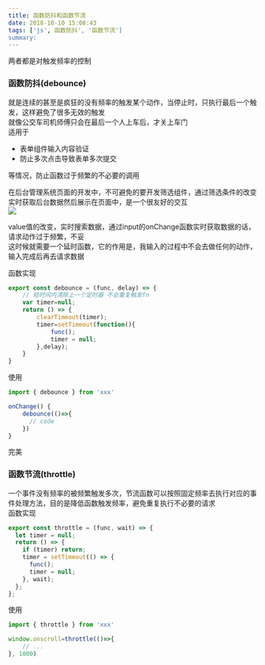 ```yaml
---
title: 函数防抖和函数节流
date: 2018-10-10 15:08:43
tags: ['js', 函数防抖', '函数节流']
summary: 
---
```

两者都是对触发频率的控制
<a name="166d3c51"></a>
### 函数防抖(debounce)
就是连续的甚至是疯狂的没有频率的触发某个动作，当停止时，只执行最后一个触发，这样避免了很多无效的触发<br />就像公交车司机师傅只会在最后一个人上车后，才关上车门<br />适用于
* 表单组件输入内容验证<br />
* 防止多次点击导致表单多次提交<br />

等情况，防止函数过于频繁的不必要的调用

在后台管理系统页面的开发中，不可避免的要开发筛选组件，通过筛选条件的改变实时获取后台数据然后展示在页面中，是一个很友好的交互<br />![](https://cdn.nlark.com/yuque/0/2018/png/115449/1539153272919-0d7380a6-b0a2-4366-be19-5cb42758d582.png#align=left&display=inline&height=284&originHeight=742&originWidth=1952&status=done&width=747)

value值的改变，实时搜索数据，通过input的onChange函数实时获取数据的话，请求动作过于频繁，不妥<br />这时候就需要一个延时函数，它的作用是，我输入的过程中不会去做任何的动作，输入完成后再去请求数据

函数实现
```javascript
export const debounce = (func, delay) => {
    // 短时间内清除上一个定时器 不会重复触发fn
    var timer=null;
    return () => {
        clearTimeout(timer);
        timer=setTimeout(function(){
            func();
            timer = null;
        },delay);
    }
}
```
使用
```javascript
import { debounce } from 'xxx'

onChange() {
    debounce(()=>{
      // code
    })
}
```
完美

<a name="1258ad45"></a>
### [](https://www.yuque.com/luchao/blog/ogiw6g#l7wkva)函数节流(throttle)
一个事件没有频率的被频繁触发多次，节流函数可以按照固定频率去执行对应的事件处理方法，目的是降低函数触发频率，避免重复执行不必要的请求<br />函数实现
```javascript
export const throttle = (func, wait) => {
  let timer = null;
  return () => {
    if (timer) return;
    timer = setTimeout(() => {
      func();
      timer = null;
    }, wait);
  };
};
```
使用
```javascript
import { throttle } from 'xxx'

window.onscroll=throttle(()=>{
	// ...
}, 1000)
```